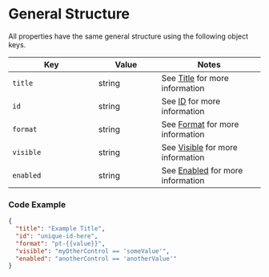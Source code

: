 # General Structure

All properties have the same general structure using the following object keys.

<table><thead><tr><th width="156">Key</th><th width="110">Value</th><th>Notes</th></tr></thead><tbody><tr><td><code>title</code></td><td>string</td><td>See <a href="title.md">Title</a> for more information</td></tr><tr><td><code>id</code></td><td>string</td><td>See <a href="id.md">ID</a> for more information</td></tr><tr><td><code>format</code></td><td>string</td><td>See <a href="format.md">Format</a> for more information</td></tr><tr><td><code>visible</code></td><td>string</td><td>See <a href="visible.md">Visible</a> for more information</td></tr><tr><td><code>enabled</code></td><td>string</td><td>See <a href="enabled.md">Enabled</a> for more information</td></tr></tbody></table>

### Code Example

```json
{
  "title": "Example Title",
  "id": "unique-id-here",
  "format": "pt-{{value}}",
  "visible": "myOtherControl == 'someValue'",
  "enabled": "anotherControl == 'anotherValue'"
}
```
